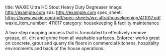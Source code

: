 title: WAXIE Ultra HC Stout Heavy Duty Degreaser
image: http://example.com 
sds: http://example.com 
spec_sheet: https://www.waxie.com/pdf/spec-sheets/wx-ultra/housekeeping/411017.pdf
waxie_item_number: 411017
category: housekeeping & facility maintenance

A two-step mopping process that is formulated to effectively remove grease, oil, dirt and grime from all washable surfaces. Enforcer works great on concrete, grout and quarry tile floors in commercial kitchens, hospitality environments and back of the house operations.

